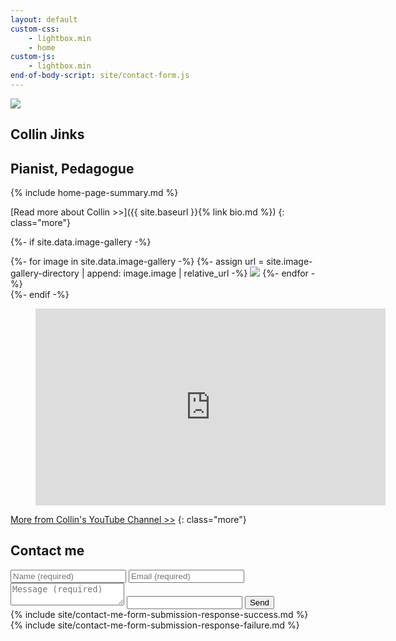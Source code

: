```yaml
---
layout: default
custom-css:
    - lightbox.min
    - home
custom-js:
    - lightbox.min
end-of-body-script: site/contact-form.js
---
```


<section>
    <img src="{{ '/assets/site/hero.jpg' | relative_url }}" />
    <div>
        <h1>Collin Jinks</h1>
        <h2>Pianist, Pedagogue</h2>
    </div>
</section>

<section markdown="1">

{% include home-page-summary.md %}

[Read more about Collin >>]({{ site.baseurl }}{% link bio.md %})
{: class="more"}

</section>

<section id="media" markdown="1">

{%- if site.data.image-gallery -%}
<div id="image-gallery">
{%- for image in site.data.image-gallery -%}
    {%- assign url = site.image-gallery-directory | append: image.image | relative_url -%}
    <a href="{{ url }}" data-jslghtbx="{{ url }}" data-jslghtbx-group="a" data-jslghtbx-caption="<a href='{{ url }}' download class='download'>Download image</a>"><img src="{{ site.image-gallery-directory | append: image.thumb | relative_url }}" /></a>
{%- endfor -%}
</div>
<script>var lightbox = new Lightbox();lightbox.load();</script>
{%- endif -%}

<figure>
    <iframe width="560" height="315" src="https://www.youtube.com/embed/ZwI-iirY4eU?modestbranding=1" frameborder="0" allow="picture-in-picture" allowfullscreen></iframe>
</figure>

[More from Collin's YouTube Channel >>](https://www.youtube.com/channel/UCBfqD5p8R6vZYgHdX6zY7YQ)
{: class="more"}

</section>

<section id="contact-me">

<h2>Contact me</h2>

<form id="contact-form" action="https://formspree.io/f/xvonnywb" method="POST">
    <input type="text" id="name" name="name" placeholder="Name (required)" required />
    <input type="email" id="email" name="email" placeholder="Email (required)" required />
    <textarea name="message" placeholder="Message (required)" required ></textarea>
    <input type="text" name="_gotcha" class="gotcha" />
    <input type="submit" name="submit" value="Send" />
    <div id="contact-form-success" class="contact-form-response">{% include site/contact-me-form-submission-response-success.md %}</div>
    <div id="contact-form-failure" class="contact-form-response">{% include site/contact-me-form-submission-response-failure.md %}</div>
</form>

</section>
